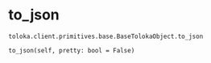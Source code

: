 # to_json
`toloka.client.primitives.base.BaseTolokaObject.to_json`

```
to_json(self, pretty: bool = False)
```

